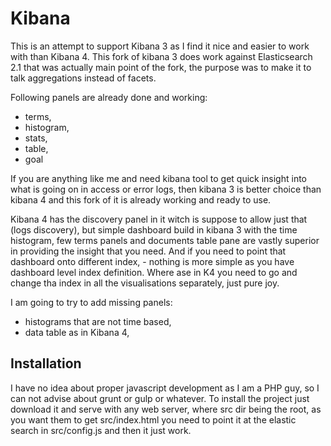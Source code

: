 # Kibana
This is an attempt to support Kibana 3 as I find it nice and easier to work with than Kibana 4. This fork of kibana 3 does work against Elasticsearch 2.1 that was actually main point of the fork, the purpose was to make it to talk aggregations instead of facets.

Following panels are already done and working:
- terms,
- histogram,
- stats,
- table,
- goal

If you are anything like me and need kibana tool to get quick insight into what is going on in access or error logs, then kibana 3 is better choice than kibana 4 and this fork of it is already working and ready to use.

Kibana 4 has the discovery panel in it witch is suppose to allow just that (logs discovery), but simple dashboard build in kibana 3 with the time histogram, few terms panels and documents table pane are vastly superior in providing the insight that you need. 
And if you need to point that dashboard onto different index, - nothing is more simple as you have dashboard level index definition. Where ase in K4 you need to go and change tha index in all the visualisations separately, just pure joy.  

I am going to try to add missing panels:
- histograms that are not time based,
- data table as in Kibana 4,

## Installation
I have no idea about proper javascript development as I am a PHP guy, so I can not advise about grunt or gulp or whatever.
To install the project just download it and serve with any web server, where src dir being the root, as you want them to get src/index.html
you need to point it at the elastic search in src/config.js and then it just work.